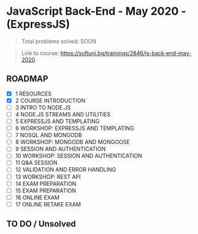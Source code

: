 # JavaScript Back-End - May 2020 - (ExpressJS)

> Total problems solved: SOON

> Link to course: https://softuni.bg/trainings/2846/js-back-end-may-2020

## ROADMAP

-   [x] 1 RESOURCES
-   [X] 2 COURSE INTRODUCTION
-   [ ] 3 INTRO TO NODE.JS
-   [ ] 4 NODE.JS STREAMS AND UTILITIES
-   [ ] 5 EXPRESSJS AND TEMPLATING
-   [ ] 6 WORKSHOP: EXPRESSJS AND TEMPLATING
-   [ ] 7 NOSQL AND MONGODB
-   [ ] 8 WORKSHOP: MONGODB AND MONGOOSE
-   [ ] 9 SESSION AND AUTHENTICATION
-   [ ] 10 WORKSHOP: SESSION AND AUTHENTICATION
-   [ ] 11 Q&A SESSION
-   [ ] 12 VALIDATION AND ERROR HANDLING
-   [ ] 13 WORKSHOP: REST API
-   [ ] 14 EXAM PREPARATION
-   [ ] 15 EXAM PREPARATION
-   [ ] 16 ONLINE EXAM
-   [ ] 17 ONLINE RETAKE EXAM

## TO DO / Unsolved